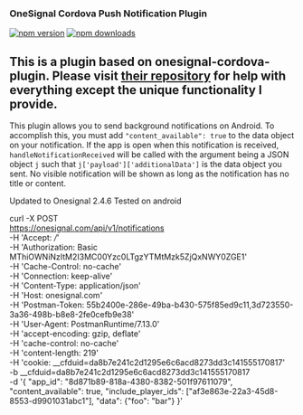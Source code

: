 ### OneSignal Cordova Push Notification Plugin
[![npm version](https://img.shields.io/npm/v/onesignal-silent-cordova-plugin.svg)](https://www.npmjs.com/package/onesignal-silent-cordova-plugin)
[![npm downloads](https://img.shields.io/npm/dm/onesignal-silent-cordova-plugin.svg)](https://www.npmjs.com/package/onesignal-silent-cordova-plugin)
 
## This is a plugin based on onesignal-cordova-plugin. Please visit [their repository](https://github.com/OneSignal/OneSignal-Cordova-SDK) for help with everything except the unique functionality I provide.
This plugin allows you to send background notifications on Android. To accomplish this, you must add `"content_available": true` to the data object on your notification. If the app is open when this notification is received, `handleNotificationReceived` will be called with the argument being a JSON object `j` such that `j['payload']['additionalData']` is the data object you sent. No visible notification will be shown as long as the notification has no title or content.
 
 
 Updated to Onesignal 2.4.6
Tested on android

curl -X POST \
  https://onesignal.com/api/v1/notifications \
  -H 'Accept: */*' \
  -H 'Authorization: Basic MThiOWNiNzItM2I3MC00Yzc0LTgzYTMtMzk5ZjQxNWY0ZGE1' \
  -H 'Cache-Control: no-cache' \
  -H 'Connection: keep-alive' \
  -H 'Content-Type: application/json' \
  -H 'Host: onesignal.com' \
  -H 'Postman-Token: 55b2400e-286e-49ba-b430-575f85ed9c11,3d723550-3a36-498b-b8e8-2fe0cefb9e38' \
  -H 'User-Agent: PostmanRuntime/7.13.0' \
  -H 'accept-encoding: gzip, deflate' \
  -H 'cache-control: no-cache' \
  -H 'content-length: 219' \
  -H 'cookie: __cfduid=da8b7e241c2d1295e6c6acd8273dd3c141555170817' \
  -b __cfduid=da8b7e241c2d1295e6c6acd8273dd3c141555170817 \
  -d '{
  "app_id": "8d871b89-818a-4380-8382-501f97611079",
  "content_available": true,
  "include_player_ids": ["af3e863e-22a3-45d8-8553-d9901031abc1"],
  "data": {"foo": "bar"}
}'
